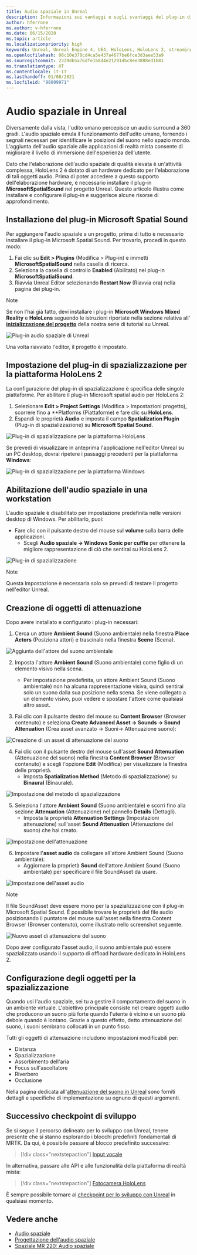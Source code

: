 ```yaml
---
title: Audio spaziale in Unreal
description: Informazioni sui vantaggi e sugli svantaggi del plug-in di audio spaziale per le applicazioni di realtà mista Unreal per i dispositivi HoloLens.
author: hferrone
ms.author: v-hferrone
ms.date: 06/15/2020
ms.topic: article
ms.localizationpriority: high
keywords: Unreal, Unreal Engine 4, UE4, HoloLens, HoloLens 2, streaming, comunicazione remota, realtà mista, sviluppo, guida introduttiva, funzionalità, nuovo progetto, emulatore, documentazione, guide, caratteristiche, ologrammi, sviluppo di giochi, visore VR realtà mista, visore VR di windows mixed reality, visore per realtà virtuale, audio spaziale
ms.openlocfilehash: 98c10e370cd4ca5e437a4677be6fce3d3aee53a9
ms.sourcegitcommit: 2329db5a76dfe1b844e21291dbc8ee3888ed1b81
ms.translationtype: HT
ms.contentlocale: it-IT
ms.lasthandoff: 01/08/2021
ms.locfileid: "98009971"
---
```

# <a name="spatial-audio-in-unreal"></a>Audio spaziale in Unreal

Diversamente dalla vista, l'udito umano percepisce un audio surround a 360 gradi. L'audio spaziale emula il funzionamento dell'udito umano, fornendo i segnali necessari per identificare le posizioni del suono nello spazio mondo. L'aggiunta dell'audio spaziale alle applicazioni di realtà mista consente di migliorare il livello di immersione dell'esperienza dell'utente.  

Dato che l'elaborazione dell'audio spaziale di qualità elevata è un'attività complessa, HoloLens 2 è dotato di un hardware dedicato per l'elaborazione di tali oggetti audio.  Prima di poter accedere a questo supporto dell'elaborazione hardware, è necessario installare il plug-in **MicrosoftSpatialSound** nel progetto Unreal. Questo articolo illustra come installare e configurare il plug-in e suggerisce alcune risorse di approfondimento.

## <a name="installing-the-microsoft-spatial-sound-plugin"></a>Installazione del plug-in Microsoft Spatial Sound

Per aggiungere l'audio spaziale a un progetto, prima di tutto è necessario installare il plug-in Microsoft Spatial Sound. Per trovarlo, procedi in questo modo:

1. Fai clic su **Edit > Plugins** (Modifica > Plug-in) e immetti **MicrosoftSpatialSound** nella casella di ricerca.
2. Seleziona la casella di controllo **Enabled** (Abilitato) nel plug-in **MicrosoftSpatialSound**.
3. Riavvia Unreal Editor selezionando **Restart Now** (Riavvia ora) nella pagina dei plug-in.

> [!NOTE]
> Se non l'hai già fatto, devi installare i plug-in **Microsoft Windows Mixed Reality** e **HoloLens** seguendo le istruzioni riportate nella sezione relativa all' **[inizializzazione del progetto](tutorials/unreal-uxt-ch2.md)** della nostra serie di tutorial su Unreal.

![Plug-in audio spaziale di Unreal](images/unreal-spatial-audio-img-01.png)

Una volta riavviato l'editor, il progetto è impostato.

## <a name="setting-the-spatialization-plugin-for-hololens-2-platform"></a>Impostazione del plug-in di spazializzazione per la piattaforma HoloLens 2

La configurazione del plug-in di spazializzazione è specifica delle singole piattaforme.  Per abilitare il plug-in Microsoft spatial audio per HoloLens 2:
1. Selezionare **Edit > Project Settings** (Modifica > Impostazioni progetto), scorrere fino a **Platforms (Piattaforme) e fare clic su **HoloLens**.
2. Espandi le proprietà **Audio** e imposta il campo **Spatialization Plugin** (Plug-in di spazializzazione) su **Microsoft Spatial Sound**.

![Plug-in di spazializzazione per la piattaforma HoloLens](images/unreal-spatial-audio-img-02.png)

Se prevedi di visualizzare in anteprima l'applicazione nell'editor Unreal su un PC desktop, dovrai ripetere i passaggi precedenti per la piattaforma **Windows**:

![Plug-in di spazializzazione per la piattaforma Windows](images/unreal-spatial-audio-img-05.png)

## <a name="enabling-spatial-audio-on-your-workstation"></a>Abilitazione dell'audio spaziale in una workstation

L'audio spaziale è disabilitato per impostazione predefinita nelle versioni desktop di Windows. Per abilitarlo, puoi:
* Fare clic con il pulsante destro del mouse sul **volume** sulla barra delle applicazioni.
    + Scegli **Audio spaziale -> Windows Sonic per cuffie** per ottenere la migliore rappresentazione di ciò che sentirai su HoloLens 2.

![Plug-in di spazializzazione](images/unreal-spatial-audio-img-04.png)

> [!NOTE]
>Questa impostazione è necessaria solo se prevedi di testare il progetto nell'editor Unreal.

## <a name="creating-attenuation-objects"></a>Creazione di oggetti di attenuazione

Dopo avere installato e configurato i plug-in necessari:
1. Cerca un attore **Ambient Sound** (Suono ambientale) nella finestra **Place Actors** (Posiziona attori) e trascinalo nella finestra **Scene** (Scena).

![Aggiunta dell'attore del suono ambientale](images/unreal-spatial-audio-img-07.png)

2. Imposta l'attore **Ambient Sound** (Suono ambientale) come figlio di un elemento visivo nella scena.
    * Per impostazione predefinita, un attore Ambient Sound (Suono ambientale) non ha alcuna rappresentazione visiva, quindi sentirai solo un suono dalla sua posizione nella scena. Se viene collegato a un elemento visivo, puoi vedere e spostare l'attore come qualsiasi altro asset.

3.  Fai clic con il pulsante destro del mouse su **Content Browser** (Browser contenuto) e seleziona **Create Advanced Asset -> Sounds -> Sound Attenuation** (Crea asset avanzato -> Suoni-> Attenuazione suono):

![Creazione di un asset di attenuazione del suono](images/unreal-spatial-audio-img-06.png)

4. Fai clic con il pulsante destro del mouse sull'asset **Sound Attenuation** (Attenuazione del suono) nella finestra **Content Browser** (Browser contenuto) e scegli l'opzione **Edit** (Modifica) per visualizzare la finestra delle proprietà.
    * Imposta **Spatialization Method** (Metodo di spazializzazione) su **Binaural** (Binaurale).

![Impostazione del metodo di spazializzazione](images/unreal-spatial-audio-img-03.png)

5. Seleziona l'attore **Ambient Sound** (Suono ambientale) e scorri fino alla sezione **Attenuation** (Attenuazione) nel pannello **Details** (Dettagli).
    * Imposta la proprietà **Attenuation Settings** (Impostazioni attenuazione) sull'asset **Sound Attenuation** (Attenuazione del suono) che hai creato.

![Impostazione dell'attenuazione](images/unreal-spatial-audio-img-08.png)

6. Impostare l'**asset audio** da collegare all'attore Ambient Sound (Suono ambientale):
    * Aggiornare la proprietà **Sound** dell'attore Ambient Sound (Suono ambientale) per specificare il file SoundAsset da usare.

![Impostazione dell'asset audio](images/unreal-spatial-audio-img-09.png)

> [!NOTE]
> Il file SoundAsset deve essere mono per la spazializzazione con il plug-in Microsoft Spatial Sound. È possibile trovare le proprietà del file audio posizionando il puntatore del mouse sull'asset nella finestra Content Browser (Browser contenuto), come illustrato nello screenshot seguente.

![Nuovo asset di attenuazione del suono](images/unreal-spatial-audio-img-10.png)

Dopo aver configurato l'asset audio, il suono ambientale può essere spazializzato usando il supporto di offload hardware dedicato in HoloLens 2.

## <a name="configuring-objects-for-spatialization"></a>Configurazione degli oggetti per la spazializzazione

Quando usi l'audio spaziale, sei tu a gestire il comportamento del suono in un ambiente virtuale. L'obiettivo principale consiste nel creare oggetti audio che producono un suono più forte quando l'utente è vicino e un suono più debole quando è lontano. Grazie a questo effetto, detto attenuazione del suono, i suoni sembrano collocati in un punto fisso.

Tutti gli oggetti di attenuazione includono impostazioni modificabili per:
* Distanza
* Spazializzazione
* Assorbimento dell'aria
* Focus sull'ascoltatore
* Riverbero
* Occlusione

Nella pagina dedicata all'[attenuazione del suono in Unreal](https://docs.unrealengine.com/Engine/Audio/DistanceModelAttenuation/index.html) sono forniti dettagli e specifiche di implementazione su ognuno di questi argomenti.

## <a name="next-development-checkpoint"></a>Successivo checkpoint di sviluppo

Se si segue il percorso delineato per lo sviluppo con Unreal, tenere presente che si stanno esplorando i blocchi predefiniti fondamentali di MRTK. Da qui, è possibile passare al blocco predefinito successivo:

> [!div class="nextstepaction"]
> [Input vocale](unreal-voice-input.md)

In alternativa, passare alle API e alle funzionalità della piattaforma di realtà mista:

> [!div class="nextstepaction"]
> [Fotocamera HoloLens](unreal-hololens-camera.md)

È sempre possibile tornare ai [checkpoint per lo sviluppo con Unreal](unreal-development-overview.md#2-core-building-blocks) in qualsiasi momento.


## <a name="see-also"></a>Vedere anche
* [Audio spaziale](https://docs.microsoft.com/windows/mixed-reality/spatial-sound)
* [Progettazione dell'audio spaziale](https://docs.microsoft.com/windows/mixed-reality/spatial-sound-design)
* [Spaziale MR 220: Audio spaziale](https://docs.microsoft.com/windows/mixed-reality/holograms-220)
